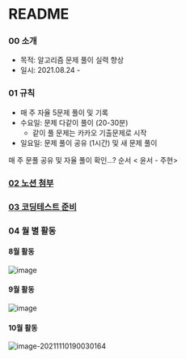 # README

### 00 소개 

- 목적: 알고리즘 문제 풀이 실력 향상 
- 일시: 2021.08.24 - 



### 01 규칙

- 매 주 자율 5문제 풀이 및 기록
- 수요일: 문제 다같이 풀이 (20-30분)
  - 같이 풀 문제는 카카오 기출문제로 시작
- 일요일:  문제 풀이 공유 (1시간) 및 새 문제 풀이 

매 주 문풀 공유 및 자율 풀이 확인...? 순서 < 윤서 - 주현>



### [02 노션 첨부](https://www.notion.so/d3e46ece0bff4d62a7c24a71660eb4a4) 



### [03 코딩테스트 준비](https://github.com/ssw02238/algorithm-study/blob/master/%EC%BD%94%EB%94%A9%ED%85%8C%EC%8A%A4%ED%8A%B8%20%EC%A4%80%EB%B9%84.md)



### 04 월 별 활동

#### 8월 활동

![image](https://user-images.githubusercontent.com/77471673/137727174-e08d1d5b-3423-436a-9b3e-2655fb7bb17e.png)



#### 9월 활동 

![image](https://user-images.githubusercontent.com/77471673/137727285-6bbe201a-5e84-4942-9afa-e63825c7bace.png)



#### 10월 활동

![image-20211110190030164](C:\Users\multicampus\AppData\Roaming\Typora\typora-user-images\image-20211110190030164.png)
